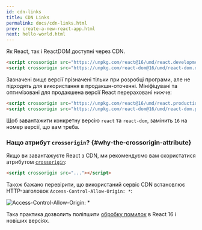 ```yaml
---
id: cdn-links
title: CDN Links
permalink: docs/cdn-links.html
prev: create-a-new-react-app.html
next: hello-world.html
---
```


Як React, так і ReactDOM доступні через CDN.

```html
<script crossorigin src="https://unpkg.com/react@16/umd/react.development.js"></script>
<script crossorigin src="https://unpkg.com/react-dom@16/umd/react-dom.development.js"></script>
```

Зазначені вищє версії прізначені тільки при розробці програми, але не підходять для використання в продакшн-оточенні. Мініфіцувані та оптимізовані для продакшена версії React перераховані нижче:

```html
<script crossorigin src="https://unpkg.com/react@16/umd/react.production.min.js"></script>
<script crossorigin src="https://unpkg.com/react-dom@16/umd/react-dom.production.min.js"></script>
```

Щоб завантажити конкретну версію `react` та `react-dom`, замінить `16` на номер версії, що вам треба.

### Нащо атрибут `crossorigin`? {#why-the-crossorigin-attribute}

Якщо ви завантажуєте React з CDN, ми рекомендуємо вам скористатися атрибутом [`crossorigin`](https://developer.mozilla.org/en-US/docs/Web/HTML/CORS_settings_attributes):

```html
<script crossorigin src="..."></script>
```

Також бажано перевірити, що використаний сервіс CDN встановлює HTTP-заголовок `Access-Control-Allow-Origin: *`:

![Access-Control-Allow-Origin: *](../images/docs/cdn-cors-header.png)

Така практика дозволить поліпшити [обробку помилок](/blog/2017/07/26/error-handling-in-react-16.html) в React 16 і новіших версіях.
